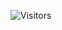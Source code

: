![Visitors](https://api.visitorbadge.io/api/visitors?path=Devsgeeknerd%2Fcla-sob-cur-alg-log-pro-bas-ava&label=VISITANTES&labelColor=%23f9e64f&countColor=%23008000&style=plastic "Total de Visitas")
&nbsp;
